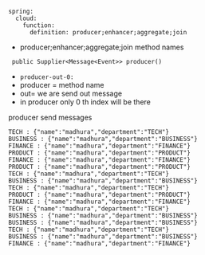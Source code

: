 ````
spring:
  cloud:
    function:
      definition: producer;enhancer;aggregate;join
````
- producer;enhancer;aggregate;join method names

````
 public Supplier<Message<Event>> producer()
````
-  ```producer-out-0:```
- producer = method name
- out= we are send out message
- in producer only 0 th index will be there

producer send messages
````
TECH : {"name":"madhura","department":"TECH"}
BUSINESS : {"name":"madhura","department":"BUSINESS"}
FINANCE : {"name":"madhura","department":"FINANCE"}
PRODUCT : {"name":"madhura","department":"PRODUCT"}
FINANCE : {"name":"madhura","department":"FINANCE"}
PRODUCT : {"name":"madhura","department":"PRODUCT"}
TECH : {"name":"madhura","department":"TECH"}
BUSINESS : {"name":"madhura","department":"BUSINESS"}
TECH : {"name":"madhura","department":"TECH"}
PRODUCT : {"name":"madhura","department":"PRODUCT"}
FINANCE : {"name":"madhura","department":"FINANCE"}
TECH : {"name":"madhura","department":"TECH"}
BUSINESS : {"name":"madhura","department":"BUSINESS"}
BUSINESS : {"name":"madhura","department":"BUSINESS"}
TECH : {"name":"madhura","department":"TECH"}
BUSINESS : {"name":"madhura","department":"BUSINESS"}
FINANCE : {"name":"madhura","department":"FINANCE"}
````